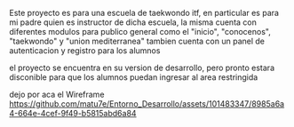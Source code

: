 Este proyecto es para una escuela de taekwondo itf, en particular es para mi padre quien es instructor de dicha escuela, la misma cuenta con diferentes modulos para publico general como el "inicio", "conocenos", "taekwondo" y "union mediterranea"
tambien cuenta con un panel de autenticacion y registro para los alumnos

el proyecto se encuentra en su version de desarrollo, pero pronto estara disconible para que los alumnos puedan ingresar al area restringida 

dejo por aca el Wireframe
https://github.com/matu7e/Entorno_Desarrollo/assets/101483347/8985a6a4-664e-4cef-9f49-b5815abd6a84
